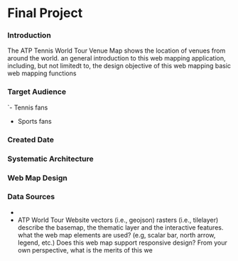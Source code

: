 # Final Project
### Introduction
  The ATP Tennis World Tour Venue Map shows the location of venues from around the world. 
an general introduction to this web mapping application, including, but not limitedt to,
the design objective of this web mapping
basic web mapping functions
### Target Audience
`- Tennis fans
 - Sports fans
### Created Date

### Systematic Architecture
### Web Map Design
### Data Sources
  -
  - ATP World Tour Website
vectors (i.e., geojson)
rasters (i.e., tilelayer)
describe the basemap, the thematic layer and the interactive features.
what the web map elements are used? (e.g, scalar bar, north arrow, legend, etc.)
Does this web map support responsive design?
From your own perspective, what is the merits of this we
